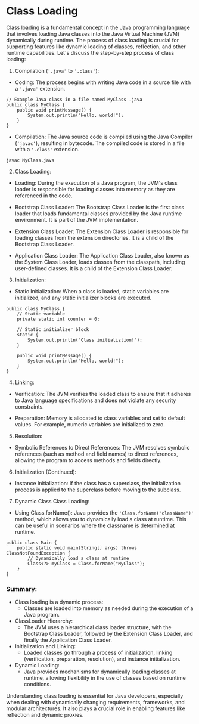 # Class Loading

Class loading is a fundamental concept in the Java programming language that
involves loading Java classes into the Java Virtual Machine (JVM) dynamically
during runtime. The process of class loading is crucial for supporting
features like dynamic loading of classes, reflection, and other runtime
capabilities. Let's discuss the step-by-step process of class loading:

1. Compilation (`'.java'` to `'.class'`):
- Coding:
The process begins with writing Java code in a source file with a `'.java'`
extension.
```
// Example Java class in a file named MyClass .java
public class MyClass {
    public void printMessage() {
        System.out.println("Hello, world!");
    }
}
```
- Compilation:
The Java source code is compiled using the Java Compiler (`'javac'`),
resulting in bytecode. The compiled code is stored in a file with a `'.class'`
extension.
```
javac MyClass.java
```

2. Class Loading:
- Loading:
During the execution of a Java program, the JVM's class loader is
responsible for loading classes into memory as they are referenced in the
code.

- Bootstrap Class Loader:
The Bootstrap Class Loader is the first class loader that loads fundamental
classes provided by the Java runtime environment. It is part of the JVM
implementation.

- Extension Class Loader:
The Extension Class Loader is responsible for loading classes from the
extension directories. It is a child of the Bootstrap Class Loader.

- Application Class Loader:
The Application Class Loader, also known as the System Class Loader, loads
classes from the classpath, including user-defined classes. It is a child of
the Extension Class Loader.

3. Initialization:
- Static Initialization:
When a class is loaded, static variables are initialized, and any static
initializer blocks are executed.
```
public class MyClass {
    // Static variable
    private static int counter = 0;
    
    // Static initializer block
    static {
        System.out.println("Class initializtion!");
    }
    
    public void printMessage() {
        System.out.println("Hello, world!");
    }
}
```

4. Linking:
- Verification:
The JVM verifies the loaded class to ensure that it adheres to Java language
specifications and does not violate any security constraints.

- Preparation:
Memory is allocated to class variables and set to default values. For example,
numeric variables are initialized to zero.

5. Resolution:
- Symbolic References to Direct References:
The JVM resolves symbolic references (such as method and field names) to
direct references, allowing the program to access methods and fields directly.

6. Initialization (Continued):
- Instance Initialization:
If the class has a superclass, the initialization process is applied to the
superclass before moving to the subclass.

7. Dynamic Class Class Loading:
- Using Class.forName():
Java provides the `'Class.forName("className")'` method, which allows you to
dynamically load a class at runtime. This can be useful in scenarios where
the classname is determined at runtime.
```
public class Main {
    public static void main(String[] args) throws ClassNotFoundException {
        // Dynamically load a class at runtime
        Class<?> myClass = Class.forName("MyClass");
    }
}
```

### Summary:

- Class loading is a dynamic process:
  - Classes are loaded into memory as needed during the execution of a Java
  program.
- ClassLoader Hierarchy:
  - The JVM uses a hierarchical class loader structure, with the Bootstrap
  Class Loader, followed by the Extension Class Loader, and finally the
  Application Class Loader.
- Initialization and Linking:
  - Loaded classes go through a process of initialization, linking
  (verification, preparation, resolution), and instance initialization.
- Dynamic Loading:
  - Java provides mechanisms for dynamically loading classes at runtime,
  allowing flexibility in the use of classes based on runtime conditions.

Understanding class loading is essential for Java developers, especially
when dealing with dynamically changing requirements, frameworks, and
modular architectures. It also plays a crucial role in enabling features
like reflection and dynamic proxies.
